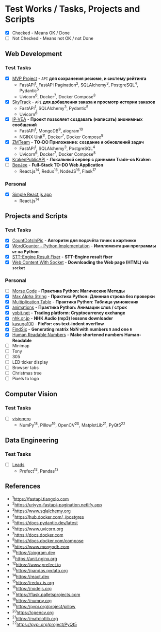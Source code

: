 # Test Works / Tasks, Projects and Scripts
- [x] Checked - Means OK / Done
- [ ] Not Checked - Means not OK / not Done

## Web Development

### Test Tasks
- [x] [MVP Project](./WebDevelopment/MVPProject) - `API` **для сохранения резюме, и систему рейтинга**
  - FastAPI<sup>1</sup>,
    FastAPI Pagination<sup>2</sup>,
    SQLAlchemy<sup>3</sup>,
    PostgreSQL<sup>4</sup>,
    Pydantic<sup>5</sup>
  - Uvicorn<sup>6</sup>,
    Docker<sup>7</sup>,
    Docker Compose<sup>8</sup>
- [x] [SkyTrack](./WebDevelopment/SkyTrack) - `API` **для добавления заказа и просмотр истории заказов**
  - FastAPI<sup>1</sup>,
    SQLAlchemy<sup>3</sup>,
    Pydantic<sup>5</sup>
  - Uvicorn<sup>6</sup>
- [x] [IP-VEA](./WebDevelopment/IP-VEA) - **Проект позволяет создавать (написать) анонимных сообщений**
  - FastAPI<sup>1</sup>,
    MongoDB<sup>9</sup>,
    aiogram<sup>10</sup>
  - NGINX Unit<sup>11</sup>,
    Docker<sup>7</sup>,
    Docker Compose<sup>8</sup>
- [x] [ZMTeam](./WebDevelopment/ZMTeam) - **TO-DO Приложение: создание и обновлений задач**
  - FastAPI<sup>1</sup>,
    SQLAlchemy<sup>3</sup>,
    PostgreSQL<sup>4</sup>
  - Uvicorn<sup>6</sup>,
    Docker<sup>7</sup>,
    Docker Compose<sup>8</sup>
- [x] [KrakenPublicAPI](./WebDevelopment/KrakenPublicAPI) - **Локальный сервер с данными Trade-ов Kraken**
- [ ] [BeeJee](./WebDevelopment/BeeJee) - **Full-Stack TO-DO Web Application**
  - React.js<sup>14</sup>,
    Redux<sup>15</sup>,
    NodeJS<sup>16</sup>,
    Flask<sup>17</sup>

### Personal
- [x] [Simple React.js app](./WebDevelopment/Personal/ReactJS)
  - React.js<sup>14</sup>

## Projects and Scripts

### Test Tasks
- [x] [CountDotsInPic](./ProjectsAndScripts/CountDotsInPic) - **Алгоритм для подсчёта точек в картинке**
- [x] [WordCounter - Python Implementation](ProjectsAndScripts/WordCounter/wc.py) - **Имплементации программы `wc` на Python**
- [x] [STT-Engine Result Fixer](ProjectsAndScripts/ImotIO) - **STT-Engine result fixer**
- [x] [Web Content With Socket](./ProjectsAndScripts/WebContentWithSocket) - **Downloading the Web page (HTML) via `socket`**

### Personal
- [ ] [Morse Code](./ProjectsAndScripts/Personal/MorseCode) - **Практика Python: Магические Методы**
- [x] [Max Alpha String](./ProjectsAndScripts/Personal/max_string_by_alpha_without_check) - **Практика Python: Длинная строка без проверки**
- [x] [Multiplication Table](./ProjectsAndScripts/Personal/MultiplicationTable) - **Практика Python: Таблица умножения**
- [x] [animations](./ProjectsAndScripts/Personal/animations) - **Практика Python: Анимации слов / строк**
- [x] [yobit.net](./ProjectsAndScripts/Personal/yobit.net) - **Trading platform: Cryptocurrency exchange**
- [x] [nhk.or.jp](./ProjectsAndScripts/Personal/nhk.or.jp) - **NHK Audio (mp3) lessons downloader**
- [x] [kasuga100](./ProjectsAndScripts/Personal/kasuga100) - **FixFor: css text-indent overflow**
- [x] [FindSix](./ProjectsAndScripts/Personal/FindSix) - **Generating matrix NxN with numbers `5` and one `6`**
- [x] [Human Readable Numbers](./ProjectsAndScripts/Personal/HumanReadableNumbers) - **Make shortened numbers Human-Readable**
- [ ] Minimap
- [ ] Tony
- [ ] 305
- [ ] LED ticker display
- [ ] Browser tabs
- [ ] Christmas tree
- [ ] Pixels to logo

## Computer Vision

### Test Tasks
- [ ] [visionero](./ComputerVision/visionero)
  - NumPy<sup>18</sup>,
    Pillow<sup>19</sup>,
    OpenCV<sup>20</sup>,
    MatplotLib<sup>21</sup>,
    PyQt5<sup>22</sup>

## Data Engineering

### Test Tasks
- [ ] [Leads](./DataEngineering/Leads)
  - Prefect<sup>12</sup>,
    Pandas<sup>13</sup>

## References
- <sup>1</sup>https://fastapi.tiangolo.com
- <sup>2</sup>https://uriyyo-fastapi-pagination.netlify.app
- <sup>3</sup>https://www.sqlalchemy.org
- <sup>4</sup>https://hub.docker.com/_/postgres
- <sup>5</sup>https://docs.pydantic.dev/latest
- <sup>6</sup>https://www.uvicorn.org
- <sup>7</sup>https://docs.docker.com
- <sup>8</sup>https://docs.docker.com/compose
- <sup>9</sup>https://www.mongodb.com
- <sup>10</sup>https://aiogram.dev
- <sup>11</sup>https://unit.nginx.org
- <sup>12</sup>https://www.prefect.io
- <sup>13</sup>https://pandas.pydata.org
- <sup>14</sup>https://react.dev
- <sup>15</sup>https://redux.js.org
- <sup>16</sup>https://nodejs.org
- <sup>17</sup>https://flask.palletsprojects.com
- <sup>18</sup>https://numpy.org
- <sup>19</sup>https://pypi.org/project/pillow
- <sup>20</sup>https://opencv.org
- <sup>21</sup>https://matplotlib.org
- <sup>22</sup>https://pypi.org/project/PyQt5
